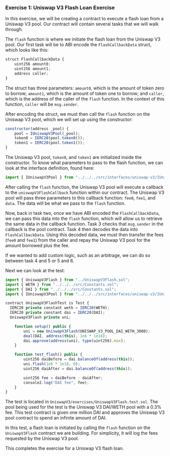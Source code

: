 ### Exercise 1: Uniswap V3 Flash Loan Exercise

In this exercise, we will be creating a contract to execute a flash loan from a Uniswap V3 pool. Our contract will contain several tasks that we will walk through.

The `flash` function is where we initiate the flash loan from the Uniswap V3 pool. Our first task will be to ABI encode the `FlashCallbackData` struct, which looks like this:
```javascript
struct FlashCallbackData {
    uint256 amount0;
    uint256 amount1;
    address caller;
}
```

The struct has three parameters: `amount0`, which is the amount of token zero to borrow; `amount1`, which is the amount of token one to borrow; and `caller`, which is the address of the caller of the `flash` function. In the context of this function, `caller` will be `msg.sender`.

After encoding the struct, we must then call the `flash` function on the Uniswap V3 pool, which we will set up using the constructor:
```javascript
constructor(address _pool) {
    pool = IUniswapV3Pool(_pool);
    token0 = IERC20(pool.token0());
    token1 = IERC20(pool.token1());
}
```

The Uniswap V3 pool, `token0`, and `token1` are initialized inside the constructor.  To know what parameters to pass to the flash function, we can look at the interface definition, found here:
```javascript
import { IUniswapV3Pool } from "../../../src/interfaces/uniswap-v3/IUniswapV3Pool.sol";
```

After calling the `flash` function, the Uniswap V3 pool will execute a callback to the `uniswapV3FlashCallback` function within our contract. The Uniswap V3 pool will pass three parameters to this callback function: `fee0`, `fee1`, and `data`.  The data will be what we pass to the `flash` function.

Now, back in task two, once we have ABI encoded the `FlashCallbackData`, we can pass this data into the `flash` function, which will allow us to retrieve the same data in the callback function. Task 3 checks that `msg.sender` in the callback is the pool contract. Task 4 then decodes the data into `FlashCallbackData`. Using this decoded data, we must then transfer the fees (`fee0` and `fee1`) from the caller and repay the Uniswap V3 pool for the amount borrowed plus the fee.

If we wanted to add custom logic, such as an arbitrage, we can do so between task 4 and 5 or 5 and 6.

Next we can look at the test:

```javascript
import { UniswapV3Flash } from "../UniswapV3Flash.sol";
import { WETH } from "../../../src/Constants.sol";
import { DAI } from "../../../src/Constants.sol";
import { IUniswapV3Pool } from "../../../src/interfaces/uniswap-v3/IUniswapV3Pool.sol";

contract UniswapV3FlashTest is Test {
  IERC20 private constant weth = IERC20(WETH);
  IERC20 private constant dai = IERC20(DAI);
  UniswapV3Flash private uni;

    function setup() public {
        uni = new UniswapV3Flash(UNISWAP_V3_POOL_DAI_WETH_3000);
        deal(DAI, address(this), 1e6 * 1e18);
        dai.approve(address(uni), type(uint256).max);
    }

    function test_flash() public {
        uint256 daiBefore = dai.balanceOf(address(this));
        uni.flash(1e6 * 1e18, 0);
        uint256 daiAfter = dai.balanceOf(address(this));

        uint256 fee = daiBefore - daiAfter;
        console2.log("DAI fee", fee);
    }
}
```

The test is located in `UniswapV3/exercises/UniswapV3Flash.test.sol`.  The pool being used for the test is the Uniswap V3 DAI/WETH pool with a 0.3% fee. This test contract is given one million DAI and approves the Uniswap V3 pool contract to spend an infinite amount of DAI.

In this test, a flash loan is initiated by calling the `flash` function on the `UniswapV3Flash` contract we are building. For simplicity, it will log the fees requested by the Uniswap V3 pool.

This completes the exercise for a Uniswap V3 flash loan.
